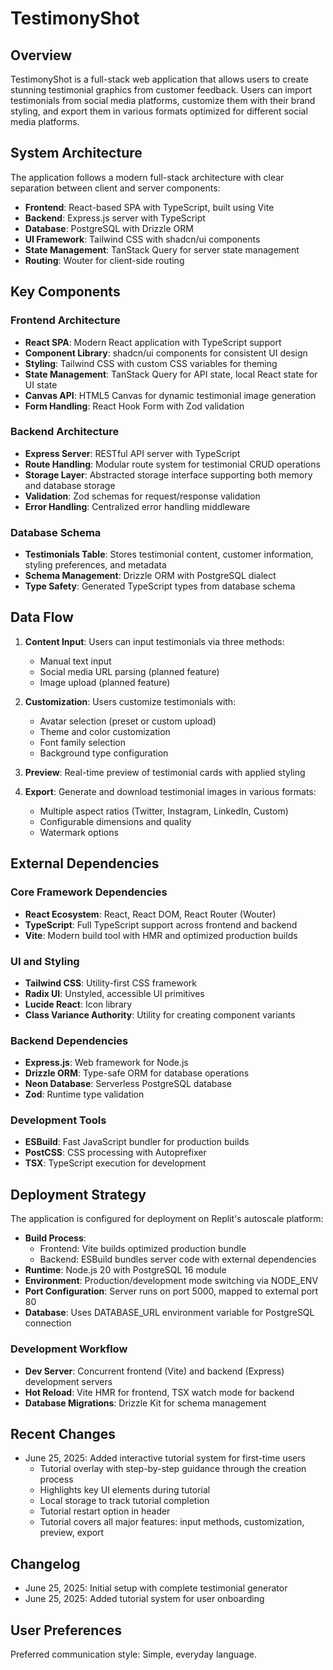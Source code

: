 # TestimonyShot

## Overview

TestimonyShot is a full-stack web application that allows users to create stunning testimonial graphics from customer feedback. Users can import testimonials from social media platforms, customize them with their brand styling, and export them in various formats optimized for different social media platforms.

## System Architecture

The application follows a modern full-stack architecture with clear separation between client and server components:

- **Frontend**: React-based SPA with TypeScript, built using Vite
- **Backend**: Express.js server with TypeScript
- **Database**: PostgreSQL with Drizzle ORM
- **UI Framework**: Tailwind CSS with shadcn/ui components
- **State Management**: TanStack Query for server state management
- **Routing**: Wouter for client-side routing

## Key Components

### Frontend Architecture
- **React SPA**: Modern React application with TypeScript support
- **Component Library**: shadcn/ui components for consistent UI design
- **Styling**: Tailwind CSS with custom CSS variables for theming
- **State Management**: TanStack Query for API state, local React state for UI state
- **Canvas API**: HTML5 Canvas for dynamic testimonial image generation
- **Form Handling**: React Hook Form with Zod validation

### Backend Architecture
- **Express Server**: RESTful API server with TypeScript
- **Route Handling**: Modular route system for testimonial CRUD operations
- **Storage Layer**: Abstracted storage interface supporting both memory and database storage
- **Validation**: Zod schemas for request/response validation
- **Error Handling**: Centralized error handling middleware

### Database Schema
- **Testimonials Table**: Stores testimonial content, customer information, styling preferences, and metadata
- **Schema Management**: Drizzle ORM with PostgreSQL dialect
- **Type Safety**: Generated TypeScript types from database schema

## Data Flow

1. **Content Input**: Users can input testimonials via three methods:
   - Manual text input
   - Social media URL parsing (planned feature)
   - Image upload (planned feature)

2. **Customization**: Users customize testimonials with:
   - Avatar selection (preset or custom upload)
   - Theme and color customization
   - Font family selection
   - Background type configuration

3. **Preview**: Real-time preview of testimonial cards with applied styling

4. **Export**: Generate and download testimonial images in various formats:
   - Multiple aspect ratios (Twitter, Instagram, LinkedIn, Custom)
   - Configurable dimensions and quality
   - Watermark options

## External Dependencies

### Core Framework Dependencies
- **React Ecosystem**: React, React DOM, React Router (Wouter)
- **TypeScript**: Full TypeScript support across frontend and backend
- **Vite**: Modern build tool with HMR and optimized production builds

### UI and Styling
- **Tailwind CSS**: Utility-first CSS framework
- **Radix UI**: Unstyled, accessible UI primitives
- **Lucide React**: Icon library
- **Class Variance Authority**: Utility for creating component variants

### Backend Dependencies
- **Express.js**: Web framework for Node.js
- **Drizzle ORM**: Type-safe ORM for database operations
- **Neon Database**: Serverless PostgreSQL database
- **Zod**: Runtime type validation

### Development Tools
- **ESBuild**: Fast JavaScript bundler for production builds
- **PostCSS**: CSS processing with Autoprefixer
- **TSX**: TypeScript execution for development

## Deployment Strategy

The application is configured for deployment on Replit's autoscale platform:

- **Build Process**: 
  - Frontend: Vite builds optimized production bundle
  - Backend: ESBuild bundles server code with external dependencies
- **Runtime**: Node.js 20 with PostgreSQL 16 module
- **Environment**: Production/development mode switching via NODE_ENV
- **Port Configuration**: Server runs on port 5000, mapped to external port 80
- **Database**: Uses DATABASE_URL environment variable for PostgreSQL connection

### Development Workflow
- **Dev Server**: Concurrent frontend (Vite) and backend (Express) development servers
- **Hot Reload**: Vite HMR for frontend, TSX watch mode for backend
- **Database Migrations**: Drizzle Kit for schema management

## Recent Changes

- June 25, 2025: Added interactive tutorial system for first-time users
  - Tutorial overlay with step-by-step guidance through the creation process
  - Highlights key UI elements during tutorial
  - Local storage to track tutorial completion
  - Tutorial restart option in header
  - Tutorial covers all major features: input methods, customization, preview, export

## Changelog

- June 25, 2025: Initial setup with complete testimonial generator
- June 25, 2025: Added tutorial system for user onboarding

## User Preferences

Preferred communication style: Simple, everyday language.